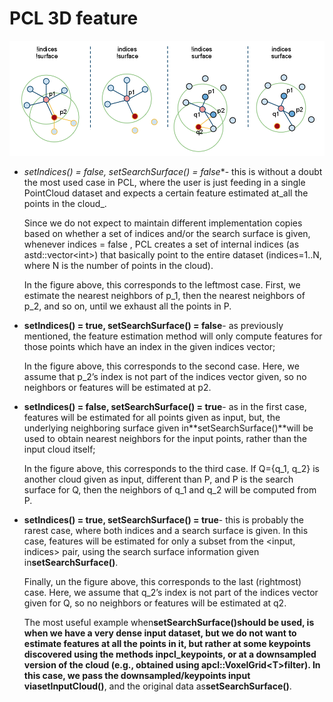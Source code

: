# PCL 3D feature

![](/assets/import.png)

* *setIndices\(\) = false, setSearchSurface\(\) = false**- this is without a doubt the most used case in PCL, where the user is just feeding in a single PointCloud dataset and expects a certain feature estimated at_all the points in the cloud_.

  Since we do not expect to maintain different implementation copies based on whether a set of indices and/or the search surface is given, whenever indices = false , PCL creates a set of internal indices \(as astd::vector&lt;int&gt;\) that basically point to the entire dataset \(indices=1..N, where N is the number of points in the cloud\).

  In the figure above, this corresponds to the leftmost case. First, we estimate the nearest neighbors of p\_1, then the nearest neighbors of p\_2, and so on, until we exhaust all the points in P.

* **setIndices\(\) = true, setSearchSurface\(\) = false**- as previously mentioned, the feature estimation method will only compute features for those points which have an index in the given indices vector;

  In the figure above, this corresponds to the second case. Here, we assume that p\_2’s index is not part of the indices vector given, so no neighbors or features will be estimated at p2.

* **setIndices\(\) = false, setSearchSurface\(\) = true**- as in the first case, features will be estimated for all points given as input, but, the underlying neighboring surface given in**setSearchSurface\(\)**will be used to obtain nearest neighbors for the input points, rather than the input cloud itself;

  In the figure above, this corresponds to the third case. If Q={q\_1, q\_2} is another cloud given as input, different than P, and P is the search surface for Q, then the neighbors of q\_1 and q\_2 will be computed from P.

* **setIndices\(\) = true, setSearchSurface\(\) = true**- this is probably the rarest case, where both indices and a search surface is given. In this case, features will be estimated for only a subset from the &lt;input, indices&gt; pair, using the search surface information given in**setSearchSurface\(\)**.

  Finally, un the figure above, this corresponds to the last \(rightmost\) case. Here, we assume that q\_2’s index is not part of the indices vector given for Q, so no neighbors or features will be estimated at q2.

  The most useful example when**setSearchSurface\(\)**should be used, is
  when we have a very dense input dataset, but we do not want to estimate features at all the points in it, but rather at some keypoints discovered using the methods inpcl\_keypoints, or at a downsampled version of the cloud \(e.g., obtained using apcl::VoxelGrid&lt;T&gt;filter\). In this case, we pass the downsampled/keypoints input via**setInputCloud\(\)**, and the original data as**setSearchSurface\(\)**.
